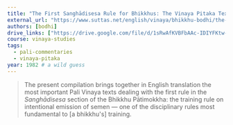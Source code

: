 ```yaml
---
title: "The First Sanghādisesa Rule for Bhikkhus: The Vinaya Pitaka Text and its Commentarial Exegesis"
external_url: "https://www.suttas.net/english/vinaya/bhikkhu-bodhi/the-first-sanghadisesa-rule-for-bhikkhus--by-ven.bodhi.pdf"
authors: [bodhi]
drive_links: ["https://drive.google.com/file/d/1sRwAfKVBFbAAc-IDIYFKtw-8M6_ZaZDB/view?usp=drivesdk"]
course: vinaya-studies
tags:
  - pali-commentaries
  - vinaya-pitaka
year: 1982 # a wild guess
---
```


> The present compilation brings together in English translation the most important Pali Vinaya texts dealing with the first rule in the *Sanghādisesa* section of the Bhikkhu Pātimokkha: the training rule on intentional emission of semen — one of the disciplinary rules most fundamental to [a bhikkhu's] training.


